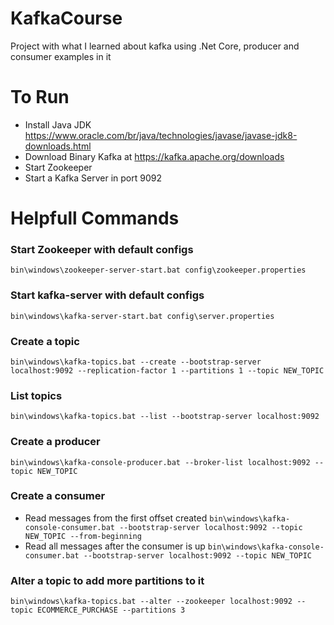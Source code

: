 # KafkaCourse
Project with what I learned about kafka using .Net Core, producer and consumer examples in it 

# To Run
- Install Java JDK https://www.oracle.com/br/java/technologies/javase/javase-jdk8-downloads.html
- Download Binary Kafka at https://kafka.apache.org/downloads
- Start Zookeeper
- Start a Kafka Server in port 9092

# Helpfull Commands

### Start Zookeeper with default configs
`bin\windows\zookeeper-server-start.bat config\zookeeper.properties`

### Start kafka-server with default configs
`bin\windows\kafka-server-start.bat config\server.properties`

### Create a topic
`bin\windows\kafka-topics.bat --create --bootstrap-server localhost:9092 --replication-factor 1 --partitions 1 --topic NEW_TOPIC`

### List topics
`bin\windows\kafka-topics.bat --list --bootstrap-server localhost:9092`

### Create a producer
`bin\windows\kafka-console-producer.bat --broker-list localhost:9092 --topic NEW_TOPIC`

### Create a consumer
- Read messages from the first offset created
`bin\windows\kafka-console-consumer.bat --bootstrap-server localhost:9092 --topic NEW_TOPIC --from-beginning`
- Read all messages after the consumer is up
`bin\windows\kafka-console-consumer.bat --bootstrap-server localhost:9092 --topic NEW_TOPIC`

### Alter a topic to add more partitions to it 
`bin\windows\kafka-topics.bat --alter --zookeeper localhost:9092 --topic ECOMMERCE_PURCHASE --partitions 3`
